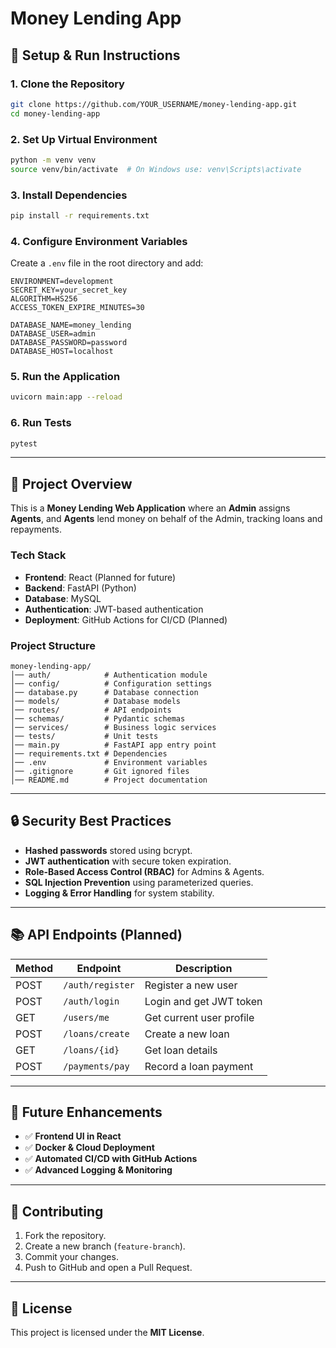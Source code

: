 # Money Lending App

## 🚀 Setup & Run Instructions

### **1. Clone the Repository**

```sh
git clone https://github.com/YOUR_USERNAME/money-lending-app.git
cd money-lending-app
```

### **2. Set Up Virtual Environment**

```sh
python -m venv venv
source venv/bin/activate  # On Windows use: venv\Scripts\activate
```

### **3. Install Dependencies**

```sh
pip install -r requirements.txt
```

### **4. Configure Environment Variables**

Create a `.env` file in the root directory and add:

```
ENVIRONMENT=development
SECRET_KEY=your_secret_key
ALGORITHM=HS256
ACCESS_TOKEN_EXPIRE_MINUTES=30

DATABASE_NAME=money_lending
DATABASE_USER=admin
DATABASE_PASSWORD=password
DATABASE_HOST=localhost
```

### **5. Run the Application**

```sh
uvicorn main:app --reload
```

### **6. Run Tests**

```sh
pytest
```

---

## 📌 Project Overview

This is a **Money Lending Web Application** where an **Admin** assigns **Agents**, and **Agents** lend money on behalf of the Admin, tracking loans and repayments.

### **Tech Stack**

- **Frontend**: React (Planned for future)
- **Backend**: FastAPI (Python)
- **Database**: MySQL
- **Authentication**: JWT-based authentication
- **Deployment**: GitHub Actions for CI/CD (Planned)

### **Project Structure**

```
money-lending-app/
│── auth/            # Authentication module
│── config/          # Configuration settings
│── database.py      # Database connection
│── models/          # Database models
│── routes/          # API endpoints
│── schemas/         # Pydantic schemas
│── services/        # Business logic services
│── tests/           # Unit tests
│── main.py          # FastAPI app entry point
│── requirements.txt # Dependencies
│── .env             # Environment variables
│── .gitignore       # Git ignored files
│── README.md        # Project documentation
```

---

## 🔒 Security Best Practices

- **Hashed passwords** stored using bcrypt.
- **JWT authentication** with secure token expiration.
- **Role-Based Access Control (RBAC)** for Admins & Agents.
- **SQL Injection Prevention** using parameterized queries.
- **Logging & Error Handling** for system stability.

---

## 📚 API Endpoints (Planned)

| Method | Endpoint         | Description              |
| ------ | ---------------- | ------------------------ |
| POST   | `/auth/register` | Register a new user      |
| POST   | `/auth/login`    | Login and get JWT token  |
| GET    | `/users/me`      | Get current user profile |
| POST   | `/loans/create`  | Create a new loan        |
| GET    | `/loans/{id}`    | Get loan details         |
| POST   | `/payments/pay`  | Record a loan payment    |

---

## 🚀 Future Enhancements

- ✅ **Frontend UI in React**
- ✅ **Docker & Cloud Deployment**
- ✅ **Automated CI/CD with GitHub Actions**
- ✅ **Advanced Logging & Monitoring**

---

## 🥝 Contributing

1. Fork the repository.
2. Create a new branch (`feature-branch`).
3. Commit your changes.
4. Push to GitHub and open a Pull Request.

---

## 🐝 License

This project is licensed under the **MIT License**.
